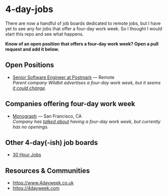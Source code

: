 # 4-day-jobs

There are now a handful of job boards dedicated to remote jobs, but I have yet to see any for jobs that offer a four-day work week. So I thought I would start this repo and see what happens.

__Know of an open position that offers a four-day work week? Open a pull request and add it below.__

## Open Positions

* [Senior Software Engineer at Postmark](https://wildbit.com/jobs) — Remote 
<br>_Parent company Wildbit advertises a four-day work week, but it seems [it could change](https://wildbit.com/blog/2017/10/19/4-day-work-week-update)._

## Companies offering four-day work week
* [Monograph](https://monograph.io) — San Francisco, CA 
<br>_Company has [talked about](https://www.huffpost.com/entry/four-day-working-week-overwork-life-balance_n_5c360351e4b0f5aba7da3d5a) having a four-day work week, but currently has no openings._

## Other 4-day(-ish) job boards

* [30 Hour Jobs](https://jobs.30hourjobs.com)

## Resources & Communities

* https://www.4dayweek.co.uk
* https://4dayweek.com
